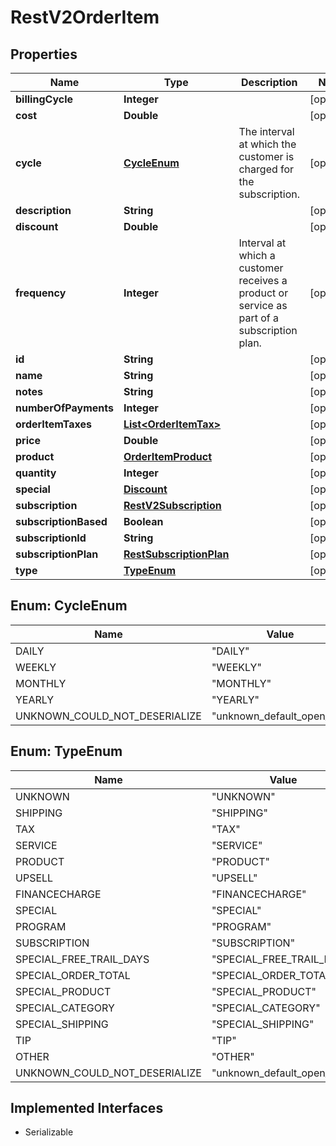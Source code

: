 

# RestV2OrderItem


## Properties

| Name | Type | Description | Notes |
|------------ | ------------- | ------------- | -------------|
|**billingCycle** | **Integer** |  |  [optional] |
|**cost** | **Double** |  |  [optional] |
|**cycle** | [**CycleEnum**](#CycleEnum) | The interval at which the customer is charged for the subscription. |  [optional] |
|**description** | **String** |  |  [optional] |
|**discount** | **Double** |  |  [optional] |
|**frequency** | **Integer** | Interval at which a customer receives a product or service as part of a subscription plan. |  [optional] |
|**id** | **String** |  |  [optional] |
|**name** | **String** |  |  [optional] |
|**notes** | **String** |  |  [optional] |
|**numberOfPayments** | **Integer** |  |  [optional] |
|**orderItemTaxes** | [**List&lt;OrderItemTax&gt;**](OrderItemTax.md) |  |  [optional] |
|**price** | **Double** |  |  [optional] |
|**product** | [**OrderItemProduct**](OrderItemProduct.md) |  |  [optional] |
|**quantity** | **Integer** |  |  [optional] |
|**special** | [**Discount**](Discount.md) |  |  [optional] |
|**subscription** | [**RestV2Subscription**](RestV2Subscription.md) |  |  [optional] |
|**subscriptionBased** | **Boolean** |  |  [optional] |
|**subscriptionId** | **String** |  |  [optional] |
|**subscriptionPlan** | [**RestSubscriptionPlan**](RestSubscriptionPlan.md) |  |  [optional] |
|**type** | [**TypeEnum**](#TypeEnum) |  |  [optional] |



## Enum: CycleEnum

| Name | Value |
|---- | -----|
| DAILY | &quot;DAILY&quot; |
| WEEKLY | &quot;WEEKLY&quot; |
| MONTHLY | &quot;MONTHLY&quot; |
| YEARLY | &quot;YEARLY&quot; |
| UNKNOWN_COULD_NOT_DESERIALIZE | &quot;unknown_default_open_api&quot; |



## Enum: TypeEnum

| Name | Value |
|---- | -----|
| UNKNOWN | &quot;UNKNOWN&quot; |
| SHIPPING | &quot;SHIPPING&quot; |
| TAX | &quot;TAX&quot; |
| SERVICE | &quot;SERVICE&quot; |
| PRODUCT | &quot;PRODUCT&quot; |
| UPSELL | &quot;UPSELL&quot; |
| FINANCECHARGE | &quot;FINANCECHARGE&quot; |
| SPECIAL | &quot;SPECIAL&quot; |
| PROGRAM | &quot;PROGRAM&quot; |
| SUBSCRIPTION | &quot;SUBSCRIPTION&quot; |
| SPECIAL_FREE_TRAIL_DAYS | &quot;SPECIAL_FREE_TRAIL_DAYS&quot; |
| SPECIAL_ORDER_TOTAL | &quot;SPECIAL_ORDER_TOTAL&quot; |
| SPECIAL_PRODUCT | &quot;SPECIAL_PRODUCT&quot; |
| SPECIAL_CATEGORY | &quot;SPECIAL_CATEGORY&quot; |
| SPECIAL_SHIPPING | &quot;SPECIAL_SHIPPING&quot; |
| TIP | &quot;TIP&quot; |
| OTHER | &quot;OTHER&quot; |
| UNKNOWN_COULD_NOT_DESERIALIZE | &quot;unknown_default_open_api&quot; |


## Implemented Interfaces

* Serializable

